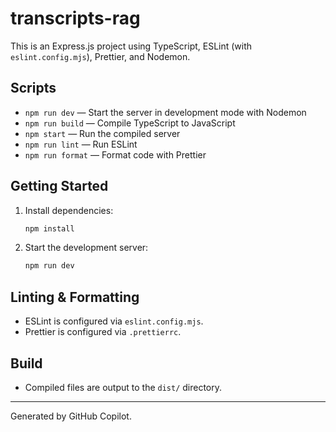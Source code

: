 # transcripts-rag

This is an Express.js project using TypeScript, ESLint (with `eslint.config.mjs`), Prettier, and Nodemon.

## Scripts

- `npm run dev` — Start the server in development mode with Nodemon
- `npm run build` — Compile TypeScript to JavaScript
- `npm start` — Run the compiled server
- `npm run lint` — Run ESLint
- `npm run format` — Format code with Prettier

## Getting Started

1. Install dependencies:
   ```sh
   npm install
   ```
2. Start the development server:
   ```sh
   npm run dev
   ```

## Linting & Formatting

- ESLint is configured via `eslint.config.mjs`.
- Prettier is configured via `.prettierrc`.

## Build

- Compiled files are output to the `dist/` directory.

---

Generated by GitHub Copilot.
